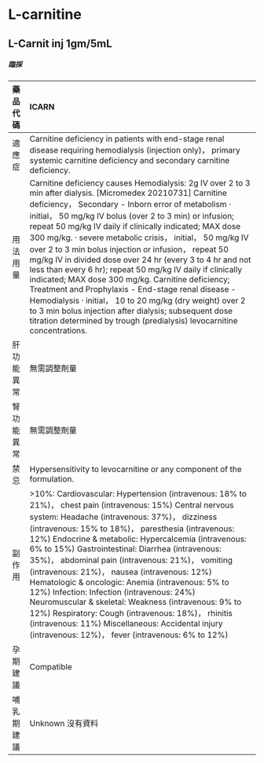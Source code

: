 # L-carnitine

## L-Carnit inj 1gm/5mL

##### 臨採

| 藥品代碼   | ICARN                                                                                                                                                                                                                                                                                                                                                                                                                                                                                                                                                                                                                                                                                                                                                                                                                                                  |
|:-----------|:-------------------------------------------------------------------------------------------------------------------------------------------------------------------------------------------------------------------------------------------------------------------------------------------------------------------------------------------------------------------------------------------------------------------------------------------------------------------------------------------------------------------------------------------------------------------------------------------------------------------------------------------------------------------------------------------------------------------------------------------------------------------------------------------------------------------------------------------------------|
| 適應症     | Carnitine deficiency in patients with end-stage renal disease requiring hemodialysis (injection only)， primary systemic carnitine deficiency and secondary carnitine deficiency.                                                                                                                                                                                                                                                                                                                                                                                                                                                                                                                                                                                                                                                                      |
| 用法用量   | Carnitine deficiency causes Hemodialysis: 2g IV over 2 to 3 min after dialysis. [Micromedex 20210731] Carnitine deficiency， Secondary - Inborn error of metabolism ‧ initial， 50 mg/kg IV bolus (over 2 to 3 min) or infusion; repeat 50 mg/kg IV daily if clinically indicated; MAX dose 300 mg/kg. ‧ severe metabolic crisis， initial， 50 mg/kg IV over 2 to 3 min bolus injection or infusion， repeat 50 mg/kg IV in divided dose over 24 hr (every 3 to 4 hr and not less than every 6 hr); repeat 50 mg/kg IV daily if clinically indicated; MAX dose 300 mg/kg. Carnitine deficiency; Treatment and Prophylaxis - End-stage renal disease - Hemodialysis ‧ initial， 10 to 20 mg/kg (dry weight) over 2 to 3 min bolus injection after dialysis; subsequent dose titration determined by trough (predialysis) levocarnitine concentrations. |
| 肝功能異常 | 無需調整劑量                                                                                                                                                                                                                                                                                                                                                                                                                                                                                                                                                                                                                                                                                                                                                                                                                                           |
| 腎功能異常 | 無需調整劑量                                                                                                                                                                                                                                                                                                                                                                                                                                                                                                                                                                                                                                                                                                                                                                                                                                           |
| 禁忌       | Hypersensitivity to levocarnitine or any component of the formulation.                                                                                                                                                                                                                                                                                                                                                                                                                                                                                                                                                                                                                                                                                                                                                                                 |
| 副作用     | >10%: Cardiovascular: Hypertension (intravenous: 18% to 21%)， chest pain (intravenous: 15%) Central nervous system: Headache (intravenous: 37%)， dizziness (intravenous: 15% to 18%)， paresthesia (intravenous: 12%) Endocrine & metabolic: Hypercalcemia (intravenous: 6% to 15%) Gastrointestinal: Diarrhea (intravenous: 35%)， abdominal pain (intravenous: 21%)， vomiting (intravenous: 21%)， nausea (intravenous: 12%) Hematologic & oncologic: Anemia (intravenous: 5% to 12%) Infection: Infection (intravenous: 24%) Neuromuscular & skeletal: Weakness (intravenous: 9% to 12%) Respiratory: Cough (intravenous: 18%)， rhinitis (intravenous: 11%) Miscellaneous: Accidental injury (intravenous: 12%)， fever (intravenous: 6% to 12%)                                                                                                |
| 孕期建議   | Compatible                                                                                                                                                                                                                                                                                                                                                                                                                                                                                                                                                                                                                                                                                                                                                                                                                                             |
| 哺乳期建議 | Unknown 沒有資料                                                                                                                                                                                                                                                                                                                                                                                                                                                                                                                                                                                                                                                                                                                                                                                                                                       |

